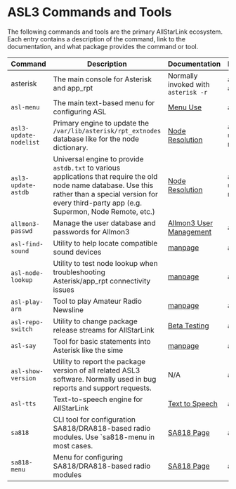 # ASL3 Commands and Tools
The following commands and tools are the primary AllStarLink ecosystem. Each entry contains a description of the command, link to the documentation, and what package provides the command or tool.

| Command | Description | Documentation | Package |
|-|-|-|-|
| asterisk | The main console for Asterisk and app_rpt | Normally invoked with `asterisk -r` | asl3-asterisk |
| `asl-menu` | The main text-based menu for configuring ASL | [Menu Use](index.md) | asl3 |
| `asl3-update-nodelist` | Primary engine to update the `/var/lib/asterisk/rpt_extnodes` database like for the node dictionary. | [Node Resolution](../adv-topics/noderesolution.md) | asl3-update-nodelist |
| `asl3-update-astdb` | Universal engine to provide `astdb.txt` to various applications that require the old node name database. Use this rather than a special version for every third-party app (e.g. Supermon, Node Remote, etc.) | [Node Resolution](../adv-topics/noderesolution.md) | asl3-update-nodelist |
| `allmon3-passwd` | Manage the user database and passwords for Allmon3 | [Allmon3 User Management](../allmon3/usermgmt.md) | allmon3 |
| `asl-find-sound` | Utility to help locate compatible sound devices | [manpage](../mans/asl-find-sound.md) | asl3 |
| `asl-node-lookup` | Utility to test node lookup when troubleshooting Asterisk/app_rpt connectivity issues | [manpage](../mans/asl-node-lookup.md) | asl3 |
| `asl-play-arn` | Tool to play Amateur Radio Newsline | [manpage](../mans/asl-play-arn.md) | asl3 |
| `asl-repo-switch` | Utility to change package release streams for AllStarLink | [Beta Testing](betatest.md) | asl3 |
| `asl-say` | Tool for basic statements into Asterisk like the sime | [manpage](../mans/asl-say.md) | asl3 |
| `asl-show-version` | Utility to report the package version of all related ASL3 software. Normally used in bug reports and support requests. | N/A | asl3 |
| `asl-tts` | Text-to-speech engine for AllStarLink | [Text to Speech](../adv-topics/tts.md) | asl3-tts |
| `sa818` | CLI tool for configuration SA818/DRA818-based radio modules. Use `sa818-menu in most cases. | [SA818 Page](../adv-topics/sa818modules.md) | asl3 |
| `sa818-menu` | Menu for configuring SA818/DRA818-based radio modules | [SA818 Page](../adv-topics/sa818modules.md) | asl3 |
